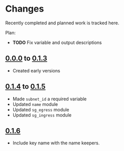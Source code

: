 # Changes
Recently completed and planned work is tracked here.

Plan:
- **TODO** Fix variable and output descriptions

## [0.0.0](.) to [0.1.3](.)
- Created early versions

## [0.1.4](.) to [0.1.5](.)
- Made `subnet_id` a required variable
- Updated `name` module
- Updated `sg_egress` module
- Updated `sg_ingress` module

## [0.1.6](.)
- Include key name with the name keepers.
